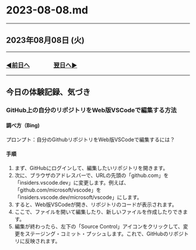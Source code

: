 # 2023-08-08.md

---

## 2023年08月08日 (火)

---

### [◀️前日へ](https://github.com/yuasys/chatty-journal/blob/main/2023/08/2023-08-07.md)&emsp;&emsp;&emsp;&emsp;[翌日へ▶️](https://github.com/yuasys/chatty-journal/blob/main/2023/08/2023-08-09.md)

---

## 今日の体験記録、気づき

### GitHub上の自分のリポジトリをWeb版VSCodeで編集する方法

#### 調べ方（Bing)

プロンプト：自分のGithubリポジトリをWeb版VSCodeで編集するには？

#### 手順

1. まず、GitHubにログインして、編集したいリポジトリを開きます。
1. 次に、ブラウザのアドレスバーで、URLの先頭の「github.com」を「insiders.vscode.dev」に変更します。例えば、「github.com/microsoft/vscode」を「insiders.vscode.dev/microsoft/vscode」にします。
1. すると、Web版VSCodeが開き、リポジトリのコードが表示されます。
1. ここで、ファイルを開いて編集したり、新しいファイルを作成したりできます。  
1. 編集が終わったら、左下の「Source Control」アイコンをクリックして、変更をステージング・コミット・プッシュします。これで、GitHubのリポジトリに反映されます。
